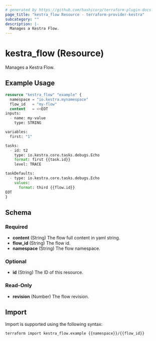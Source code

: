 ```yaml
---
# generated by https://github.com/hashicorp/terraform-plugin-docs
page_title: "kestra_flow Resource - terraform-provider-kestra"
subcategory: ""
description: |-
  Manages a Kestra Flow.
---
```


# kestra_flow (Resource)

Manages a Kestra Flow.

## Example Usage

```terraform
resource "kestra_flow" "example" {
  namespace = "io.kestra.mynamespace"
  flow_id   = "my-flow"
  content   = <<EOT
inputs:
  - name: my-value
    type: STRING

variables:
  first: "1"

tasks:
  - id: t2
    type: io.kestra.core.tasks.debugs.Echo
    format: first {{task.id}}
    level: TRACE

taskDefaults:
  - type: io.kestra.core.tasks.debugs.Echo
    values:
      format: third {{flow.id}}
EOT
}
```

<!-- schema generated by tfplugindocs -->
## Schema

### Required

- **content** (String) The flow full content in yaml string.
- **flow_id** (String) The flow id.
- **namespace** (String) The flow namespace.

### Optional

- **id** (String) The ID of this resource.

### Read-Only

- **revision** (Number) The flow revision.

## Import

Import is supported using the following syntax:

```shell
terraform import kestra_flow.example {{namespace}}/{{flow_id}}
```
